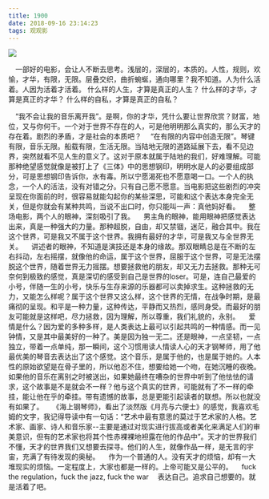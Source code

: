 ```yaml
---
title: 1900
date: 2018-09-16 23:14:23
tags: 观观影
---
```

![](https://cdn.monniya.com/2018pic/190001.jpg)

 一部好的电影，会让人不断去思考。浅层的，深层的，本质的。人性，规则，欢愉，才华，有限，无限。层叠交织，曲折蜿蜒，通向哪里？我不知道。人为什么活着。人因为活着才活着。
什么样的人生，才算是真正的人生？
什么样的才华，才算是真正的才华？
什么样的自私，才算是真正的自私？

 “我不会让我的音乐离开我”。是啊，你的才华，凭什么要让世界欣赏？财富，地位，又与你何干。一个对于世界不存在的人，可是他明明那么真实的，那么天才的存在着。剧烈的矛盾，才是社会的本质吧？
 “在有限的内容中创造无限”。琴键有限，音乐无限。船载有限，生活无限。当陆地无限的道路延展下去，看不见边界，突然就看不见人生的意义了。这对于原本就属于陆地的我们，好难理解。可能那种绝望感觉就像是被打上了《三体》中的思想钢印，明明水是人的必要组成部分，可是思想钢印告诉你，水有毒。所以宁愿渴死也不愿意喝一口。一个人的执念，一个人的活法，没有对错之分。只有自己愿不愿意。当电影把这些剧烈的冲突呈现在你面前的时，很容易就能勾起你的某些深思，可能和这个表达本身完全无关，但是你就会有某种共鸣，当说不出口时，你只能叫一声：真他妈好看。
 整场电影，两个人的眼神，深刻吸引了我。
 男主角的眼神，能用眼神把感觉表达出来，真是一种强大的力量。那种超脱，自由，却又禁锢，迷茫，融合其中。我在这个世界，可是我又不属于这个世界。我拥有最好的才华，可是我又与全世界无关。
 讲述者的眼神，不知道是演技还是本身的缘故。那双眼睛总是在不断的左右抖动，左右摇摆，就像他的命运，属于这个世界，屈服于这个世界，可是无法摆脱这个世界，随着世界无力摇摆。想要拯救他的朋友，却又无力去拯救。那种无可奈何到极致的感觉，真是深切的感受到自己是世界的loser。可是，连自己最爱的小号，伴随一生的小号，快乐与生存来源的乐器都可以卖掉求生。这种拯救的无力，又能怎么样呢？属于这个世界又这么样，这个世界的无情，在战争时期，是最痛彻的呈现。和平是一种力量，这种传达，平静而又热烈，感同身受。而最好的朋友可能就是这样吧，尽力拯救，因为理解，所以尊重，我们礼貌的，永别。
 爱情是什么？因为爱的多种多样，是人类表达上最可以引起共鸣的一种情感。而一见钟情，又是其中最美好的一种了。美是因为独一无二。还是眼神，一点坚韧，一点独立，带着一点单纯，那一瞬间，这个习惯用读人情读人心的天才钢琴师，用了他最优美的琴音去表达出了这个感觉。这个音乐，是属于他的，也是属于她的。人本性的原始欲望是在骨子里的，所以他忍不住，想要给她一个吻，在她沉睡的夜晚。如果他的音乐在离别之时被送出，如果她最终在嘈杂的世界中听到了他怯怯的请求，这个故事是不是就会不一样？他与这个真实的世界，可能就有了不一样的牵挂，能让他在乎的牵挂。带有遗憾的故事，总是更能引起读者的联想。所以也就没有如果了。
 《海上钢琴师》，看出了淡然版《月亮与六便士》的感觉，我喜欢毛姆的文字，我记得导读中有一句话：“艺术中最有意思的莫过于艺术家的人格。艺术家、画家、诗人和音乐家--主要是通过对现实进行拔高或者美化来满足人们的审美意识，但有的艺术家也将其个性赤裸裸地袒露在他的作品中”。天才的世界我们不懂，天才的世界我们又想要去探寻。他们的人生，就像作品一样，是无言的宇宙，充满了有待发现的奥秘。
 作为一个普通的人。没有天才的烦恼，却有一大堆现实的烦恼。一定程度上，大家也都是一样的。上帝可能又是公平的。
 fuck the regulation，fuck the jazz, fuck the war
 表达自己。追求自己想要的。就是活着了吧。
